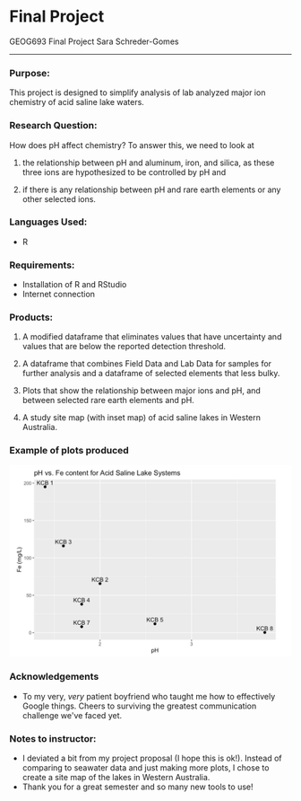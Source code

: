 # Final Project
GEOG693 Final Project
Sara Schreder-Gomes

-------------------------

### Purpose:
This project is designed to simplify analysis of lab analyzed major ion chemistry of acid saline lake waters. 

### Research Question:
How does pH affect chemistry? To answer this, we need to look at 

  1) the relationship between pH and aluminum, iron, and silica, as these three ions are hypothesized to be controlled by pH and 
  
  2) if there is any relationship between pH and rare earth elements or any other selected ions.  

### Languages Used:
 * R

### Requirements:
- Installation of R and RStudio
- Internet connection 

### Products:
1) A modified dataframe that eliminates values that have uncertainty and values that are below the reported detection threshold. 

2) A dataframe that combines Field Data and Lab Data for samples for further analysis and a dataframe of selected elements that less bulky.
  
3) Plots that show the relationship between major ions and pH, and between selected rare earth elements and pH. 

4) A study site map (with inset map) of acid saline lakes in Western Australia. 

### Example of plots produced
![Plot of pH vs. Fe for 8 acid saline lakes](pHvsFe.jpg)

### Acknowledgements
* To my very, _very_ patient boyfriend who taught me how to effectively Google things. Cheers to surviving the greatest communication challenge we've faced yet.

### Notes to instructor:
- I deviated a bit from my project proposal (I hope this is ok!). Instead of comparing to seawater data and just making more plots, I chose to create a site map of the lakes in Western Australia. 
- Thank you for a great semester and so many new tools to use!


